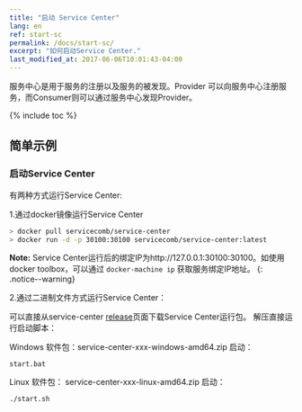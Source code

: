 ```yaml
---
title: "启动 Service Center"
lang: en
ref: start-sc
permalink: /docs/start-sc/
excerpt: "如何启动Service Center."
last_modified_at: 2017-06-06T10:01:43-04:00
---
```


服务中心是用于服务的注册以及服务的被发现。Provider 可以向服务中心注册服务，而Consumer则可以通过服务中心发现Provider。

{% include toc %}



## 简单示例
### 启动Service Center

有两种方式运行Service Center:

1.通过docker镜像运行Service Center

```bash
> docker pull servicecomb/service-center
> docker run -d -p 30100:30100 servicecomb/service-center:latest
```

**Note:** Service Center运行后的绑定IP为http://127.0.0.1:30100:30100。如使用docker toolbox，可以通过 ```docker-machine ip``` 获取服务绑定IP地址。
{: .notice--warning}

2.通过二进制文件方式运行Service Center：

可以直接从service-center [release](https://github.com/servicecomb/service-center/releases/)页面下载Service Center运行包。
解压直接运行启动脚本：

Windows
软件包：service-center-xxx-windows-amd64.zip
启动：
```
start.bat
```

Linux
软件包： service-center-xxx-linux-amd64.zip
启动：
```
./start.sh
```
